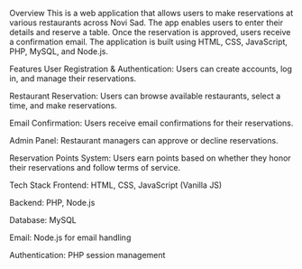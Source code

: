 Overview
This is a web application that allows users to make reservations at various restaurants across Novi Sad. The app enables users to enter their details and reserve a table. Once the reservation is approved, users receive a confirmation email. The application is built using HTML, CSS, JavaScript, PHP, MySQL, and Node.js.

Features
User Registration & Authentication: Users can create accounts, log in, and manage their reservations.

Restaurant Reservation: Users can browse available restaurants, select a time, and make reservations.

Email Confirmation: Users receive email confirmations for their reservations.

Admin Panel: Restaurant managers can approve or decline reservations.

Reservation Points System: Users earn points based on whether they honor their reservations and follow terms of service.

Tech Stack
Frontend: HTML, CSS, JavaScript (Vanilla JS)

Backend: PHP, Node.js

Database: MySQL

Email: Node.js for email handling

Authentication: PHP session management
